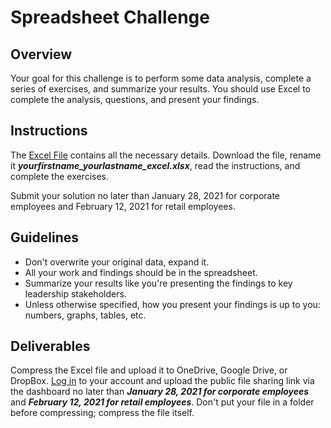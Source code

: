 # Spreadsheet Challenge

## Overview

Your goal for this challenge is to perform some data analysis, complete a series of exercises, and summarize your results. You should use Excel to complete the analysis, questions, and present your findings.

## Instructions

The [Excel File](https://github.com/fellowship/upskill_challenges/blob/main/Spreadsheet/Spreadsheet%20Challenge.xlsx) contains all the necessary details. Download the file, rename it _**yourfirstname_yourlastname_excel.xlsx**_, read the instructions, and complete the exercises.

Submit your solution no later than January 28, 2021 for corporate employees and February 12, 2021 for retail employees.

## Guidelines

- Don't overwrite your original data, expand it.
- All your work and findings should be in the spreadsheet.
- Summarize your results like you're presenting the findings to key leadership stakeholders.
- Unless otherwise specified, how you present your findings is up to you: numbers, graphs, tables, etc.

## Deliverables

Compress the Excel file and upload it to OneDrive, Google Drive, or DropBox. [Log in](https://www.launchpad.ai/upskill/levis/login) to your account and upload the public file sharing link via the dashboard no later than _**January 28, 2021 for corporate employees**_ and _**February 12, 2021 for retail employees**_. Don't put your file in a folder before compressing; compress the file itself.
